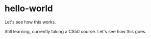 # hello-world
Let's see how this works.

Still learning, currently taking a CS50 course.
Let's see how this goes.
